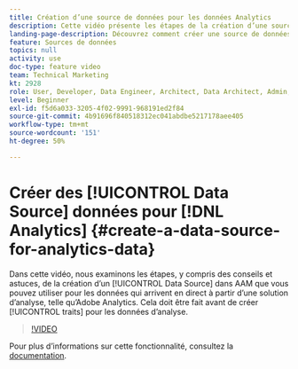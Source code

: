 ```yaml
---
title: Création d’une source de données pour les données Analytics
description: Cette vidéo présente les étapes de la création d’une source de données dans AAM, et fournit quelques conseils et astuces. Vous pouvez utiliser cette source pour les données obtenues en temps réel à partir d’une solution d’analyse, telle qu’Adobe Analytics. Cela doit être fait avant la création de caractéristiques pour les données d’analyse.
landing-page-description: Découvrez comment créer une source de données pour les données obtenues en temps réel à partir d’une solution d’analyse, telle qu’Adobe Analytics. Effectuez cette opération avant la création de caractéristiques pour les données d’analyse.
feature: Sources de données
topics: null
activity: use
doc-type: feature video
team: Technical Marketing
kt: 2928
role: User, Developer, Data Engineer, Architect, Data Architect, Admin, Leader
level: Beginner
exl-id: f5d6a033-3205-4f02-9991-968191ed2f84
source-git-commit: 4b91696f840518312ec041abdbe5217178aee405
workflow-type: tm+mt
source-wordcount: '151'
ht-degree: 50%

---
```


# Créer des [!UICONTROL Data Source] données pour [!DNL Analytics] {#create-a-data-source-for-analytics-data}

Dans cette vidéo, nous examinons les étapes, y compris des conseils et astuces, de la création d’un [!UICONTROL Data Source] dans AAM que vous pouvez utiliser pour les données qui arrivent en direct à partir d’une solution d’analyse, telle qu’Adobe Analytics. Cela doit être fait avant de créer [!UICONTROL traits] pour les données d’analyse.

>[!VIDEO](https://video.tv.adobe.com/v/27329/?quality=12)

Pour plus d’informations sur cette fonctionnalité, consultez la [documentation](https://marketing.adobe.com/resources/help/en_US/aam/c_datasources.html).
